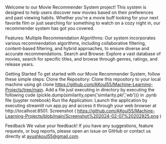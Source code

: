 Welcome to our Movie Recommender System project! This system is designed to help users discover new movies based on their preferences and past viewing habits. Whether you're a movie buff looking for your next favorite film or just searching for something to watch on a cozy night in, our recommender system has got you covered.



Features:
Multiple Recommendation Algorithms: Our system incorporates various recommendation algorithms, including collaborative filtering, content-based filtering, and hybrid approaches, to ensure diverse and accurate recommendations.
Search and Browse: Explore a vast database of movies, search for specific titles, and browse through genres, ratings, and release years.


Getting Started
To get started with our Movie Recommender System, follow these simple steps:
Clone the Repository: Clone this repository to your local machine using git clone https://github.com/AKoul55/Machine-Learning-Projects/tree/main.
Add a file just executing in directory by executing the following code {pickle.dump(similarity,open('similarity.pkl','wb'))}
in .pynb file (juypter notebook)
Run the Application: Launch the application by executing streamlit run app.py and access it through your web browser at http://localhost:8501.
Screenshot ( https://github.com/AKoul55/Machine-Learning-Projects/blob/main/Screenshot%202024-02-07%20202925.png )


Feedback
We value your feedback! If you have any suggestions, feature requests, or bug reports, please open an issue on GitHub or contact us directly at ayushkoul55@gmail.com.
